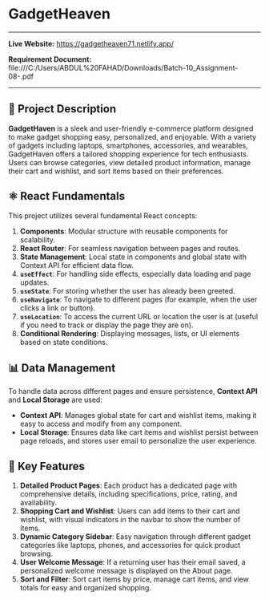 # GadgetHeaven

---

**Live Website:**  https://gadgetheaven71.netlify.app/

**Requirement Document:** file:///C:/Users/ABDUL%20FAHAD/Downloads/Batch-10_Assignment-08-.pdf

---

## 📜 Project Description

**GadgetHaven** is a sleek and user-friendly e-commerce platform designed to make gadget shopping easy, personalized, and enjoyable. With a variety of gadgets including laptops, smartphones, accessories, and wearables, GadgetHaven offers a tailored shopping experience for tech enthusiasts. Users can browse categories, view detailed product information, manage their cart and wishlist, and sort items based on their preferences.

## ⚛️ React Fundamentals

This project utilizes several fundamental React concepts:

1. **Components**: Modular structure with reusable components for scalability.
2. **React Router**: For seamless navigation between pages and routes.
3. **State Management**: Local state in components and global state with Context API for efficient data flow.
4. **`useEffect`**: For handling side effects, especially data loading and page updates.
5. **`useState`**: For storing whether the user has already been greeted.
6. **`useNavigate`**: To navigate to different pages (for example, when the user clicks a link or button).
7. **`useLocation`**: To access the current URL or location the user is at (useful if you need to track or display the page they are on).
8. **Conditional Rendering**: Displaying messages, lists, or UI elements based on state conditions.

## 📊 Data Management

To handle data across different pages and ensure persistence, **Context API** and **Local Storage** are used:

- **Context API**: Manages global state for cart and wishlist items, making it easy to access and modify from any component.
- **Local Storage**: Ensures data like cart items and wishlist persist between page reloads, and stores user email to personalize the user experience.

## 🔑 Key Features

1. **Detailed Product Pages**: Each product has a dedicated page with comprehensive details, including specifications, price, rating, and availability.
2. **Shopping Cart and Wishlist**: Users can add items to their cart and wishlist, with visual indicators in the navbar to show the number of items.
3. **Dynamic Category Sidebar**: Easy navigation through different gadget categories like laptops, phones, and accessories for quick product browsing.
4. **User Welcome Message**: If a returning user has their email saved, a personalized welcome message is displayed on the About page.
5. **Sort and Filter**: Sort cart items by price, manage cart items, and view totals for easy and organized shopping.
